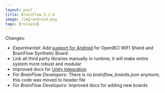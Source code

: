 ```yaml
---
layout: post
title: BrainFlow 3.2.0
image: /img/android.png
tags: [release]
---
```


Changes:

* *Experimental:* Add [support for Android](https://brainflow.readthedocs.io/en/stable/BuildBrainFlow.html#android) for OpenBCI WIFI Shield and BrainFlow Synthetic Board.
* Link all third party libraries manually in runtime, it will make entire system more robust and modular
* Improved docs for [Unity Integration](https://brainflow.readthedocs.io/en/stable/GameEngines.html#unity)
* *For BrainFlow Developers:* There is no *brainflow_boards.json* anymore, this code was moved to header file
* *For BrainFlow Developers:* Improved docs for adding new boards 